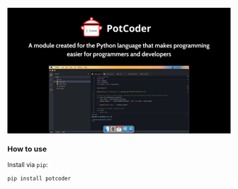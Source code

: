 ![PotCoder Screenshot](./src/potcoder/assets/potcoder-screenshot.png)

### How to use
Install via `pip`:
```
pip install potcoder
```


